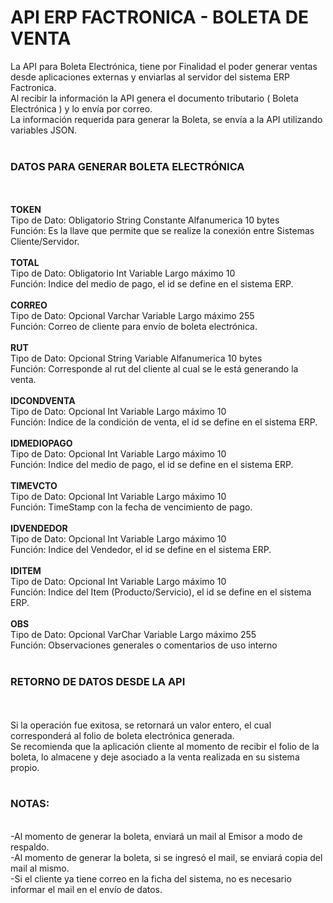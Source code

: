 # API ERP FACTRONICA - BOLETA DE VENTA

La API para Boleta Electrónica, tiene por Finalidad el poder generar ventas desde aplicaciones externas y enviarlas al servidor del sistema ERP Factronica.
<br>Al recibir la información la API genera el documento tributario ( Boleta Electrónica ) y lo envía por correo.
<br>La información requerida para generar la Boleta, se envía a la API utilizando variables JSON.
<br>
<br><h3><b>DATOS PARA GENERAR BOLETA ELECTRÓNICA</b></h3>
<br>
<br><b>TOKEN</b>
<br>Tipo de Dato: Obligatorio String Constante Alfanumerica 10 bytes
<br>Función: Es la llave que permite que se realize la conexión entre Sistemas Cliente/Servidor.
<br>
<br><b>TOTAL</b>
<br>Tipo de Dato: Obligatorio Int Variable Largo máximo 10
<br>Función: Indice del medio de pago, el id se define en el sistema ERP.
<br>
<br><b>CORREO</b>
<br>Tipo de Dato: Opcional Varchar Variable Largo máximo 255
<br>Función: Correo de cliente para envío de boleta electrónica.
<br>
<br><b>RUT</b>
<br>Tipo de Dato: Opcional String Variable Alfanumerica 10 bytes
<br>Función: Corresponde al rut del cliente al cual se le está generando la venta.
<br>
<br><b>IDCONDVENTA</b>
<br>Tipo de Dato: Opcional Int Variable Largo máximo 10
<br>Función: Indice de la condición de venta, el id se define en el sistema ERP.
<br>
<br><b>IDMEDIOPAGO</b>
<br>Tipo de Dato: Opcional Int Variable Largo máximo 10
<br>Función: Indice del medio de pago, el id se define en el sistema ERP.
<br>
<br><b>TIMEVCTO</b>
<br>Tipo de Dato: Opcional Int Variable Largo máximo 10
<br>Función: TimeStamp con la fecha de vencimiento de pago.
<br>
<br><b>IDVENDEDOR</b>
<br>Tipo de Dato: Opcional Int Variable Largo máximo 10
<br>Función: Indice del Vendedor, el id se define en el sistema ERP.
<br>
<br><b>IDITEM</b>
<br>Tipo de Dato: Opcional Int Variable Largo máximo 10
<br>Función: Indice del Item (Producto/Servicio), el id se define en el sistema ERP.
<br>
<br><b>OBS</b>
<br>Tipo de Dato: Opcional VarChar Variable Largo máximo 255
<br>Función: Observaciones generales o comentarios de uso interno
<br>
<br><h3><b>RETORNO DE DATOS DESDE LA API</b></h3>
<br>
<br>Si la operación fue exitosa, se retornará un valor entero, el cual corresponderá al folio de boleta electrónica generada.
<br>Se recomienda que la aplicación cliente al momento de recibir el folio de la boleta, lo almacene  y deje asociado a la venta realizada en su sistema propio.
<br>
<br><h3><b>NOTAS:</b></h3>
<br>-Al momento de generar la boleta, enviará un mail al Emisor a modo de respaldo.
<br>-Al momento de generar la boleta, si se ingresó el mail, se enviará copia del mail al mismo.
<br>-Si el cliente ya tiene correo en la ficha del sistema, no es necesario informar el mail en el envío de datos.
